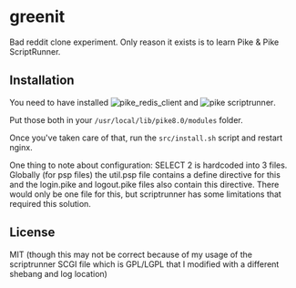 # greenit

Bad reddit clone experiment. Only reason it exists is to learn Pike & Pike ScriptRunner.

## Installation

You need to have installed ![pike_redis_client](https://github.com/dressupgeekout/pike_redis_client) and ![pike scriptrunner](https://github.com/hww3/scriptrunner).

Put those both in your ``/usr/local/lib/pike8.0/modules`` folder.

Once you've taken care of that, run the ``src/install.sh`` script and restart nginx.

One thing to note about configuration: SELECT 2 is hardcoded into 3 files. Globally (for psp files) the util.psp file contains a define directive for this and the login.pike and logout.pike files also contain this directive. There would only be one file for this, but scriptrunner has some limitations that required this solution.

## License
MIT (though this may not be correct because of my usage of the scriptrunner SCGI file which is GPL/LGPL that I modified with a different shebang and log location)

